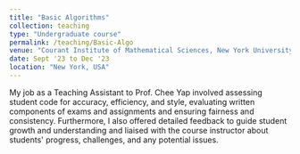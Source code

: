 ```yaml
---
title: "Basic Algorithms"
collection: teaching
type: "Undergraduate course"
permalink: /teaching/Basic-Algo
venue: "Courant Institute of Mathematical Sciences, New York University, Computer Science Department"
date: Sept '23 to Dec '23 
location: "New York, USA"
---
```


My job as a Teaching Assistant to Prof. Chee Yap involved assessing student code for accuracy, efficiency, and style, evaluating written components of exams and assignments and ensuring fairness and consistency. Furthermore, I also offered detailed feedback to guide student growth and understanding and liaised with the course instructor about students' progress, challenges, and any potential issues.
